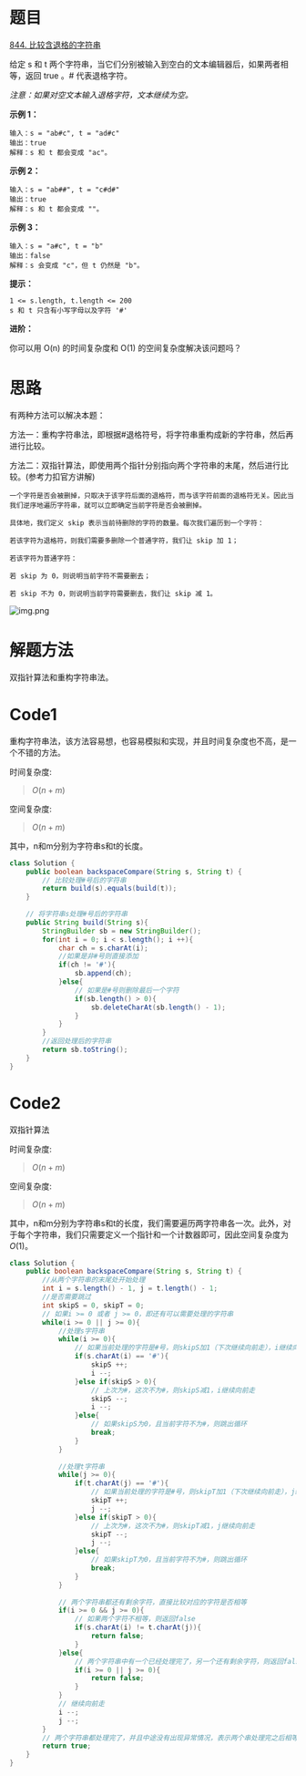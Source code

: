 # 题目
[844. 比较含退格的字符串](https://leetcode.cn/problems/backspace-string-compare/description/)

给定 s 和 t 两个字符串，当它们分别被输入到空白的文本编辑器后，如果两者相等，返回 true 。# 代表退格字符。

_注意：如果对空文本输入退格字符，文本继续为空。_



**示例 1：**
``` 
输入：s = "ab#c", t = "ad#c"
输出：true
解释：s 和 t 都会变成 "ac"。
```
**示例 2：**
``` 
输入：s = "ab##", t = "c#d#"
输出：true
解释：s 和 t 都会变成 ""。
```
**示例 3：**
``` 
输入：s = "a#c", t = "b"
输出：false
解释：s 会变成 "c"，但 t 仍然是 "b"。
```


**提示：**
``` 
1 <= s.length, t.length <= 200
s 和 t 只含有小写字母以及字符 '#'
```


**进阶：**

你可以用 O(n) 的时间复杂度和 O(1) 的空间复杂度解决该问题吗？

# 思路
有两种方法可以解决本题：

方法一：重构字符串法，即根据#退格符号，将字符串重构成新的字符串，然后再进行比较。

方法二：双指针算法，即使用两个指针分别指向两个字符串的末尾，然后进行比较。(参考力扣官方讲解)
```
一个字符是否会被删掉，只取决于该字符后面的退格符，而与该字符前面的退格符无关。因此当我们逆序地遍历字符串，就可以立即确定当前字符是否会被删掉。

具体地，我们定义 skip 表示当前待删除的字符的数量。每次我们遍历到一个字符：

若该字符为退格符，则我们需要多删除一个普通字符，我们让 skip 加 1；

若该字符为普通字符：

若 skip 为 0，则说明当前字符不需要删去；

若 skip 不为 0，则说明当前字符需要删去，我们让 skip 减 1。

```
![img.png](https://assets.leetcode-cn.com/solution-static/844/1.gif)

> 


# 解题方法
双指针算法和重构字符串法。

# Code1
重构字符串法，该方法容易想，也容易模拟和实现，并且时间复杂度也不高，是一个不错的方法。

时间复杂度:
> $O(n + m)$

空间复杂度:
> $O(n + m)$

其中，n和m分别为字符串s和t的长度。
```Java
class Solution {
    public boolean backspaceCompare(String s, String t) {
        // 比较处理#号后的字符串
        return build(s).equals(build(t));
    }
    
    // 将字符串s处理#号后的字符串
    public String build(String s){
        StringBuilder sb = new StringBuilder();
        for(int i = 0; i < s.length(); i ++){
            char ch = s.charAt(i);
            //如果是非#号则直接添加
            if(ch != '#'){
                sb.append(ch);
            }else{
                // 如果是#号则删除最后一个字符
                if(sb.length() > 0){
                    sb.deleteCharAt(sb.length() - 1);
                }
            }
        }
        //返回处理后的字符串
        return sb.toString();
    }
}
```

# Code2

双指针算法

时间复杂度:
> $O(n + m)$

空间复杂度:
> $O(n + m)$

其中，n和m分别为字符串s和t的长度，我们需要遍历两字符串各一次。此外，对于每个字符串，我们只需要定义一个指针和一个计数器即可，因此空间复杂度为$O(1)$。

```Java
class Solution {
    public boolean backspaceCompare(String s, String t) {
        //从两个字符串的末尾处开始处理
        int i = s.length() - 1, j = t.length() - 1;
        //是否需要跳过
        int skipS = 0, skipT = 0;
        // 如果i >= 0 或者 j >= 0，即还有可以需要处理的字符串
        while(i >= 0 || j >= 0){
            //处理s字符串
            while(i >= 0){
                // 如果当前处理的字符是#号，则skipS加1（下次继续向前走），i继续向前走
                if(s.charAt(i) == '#'){
                    skipS ++;
                    i --;
                }else if(skipS > 0){
                    // 上次为#，这次不为#，则skipS减1，i继续向前走
                    skipS --;
                    i --;
                }else{
                    // 如果skipS为0，且当前字符不为#，则跳出循环
                    break;
                }
            }
            
            //处理t字符串
            while(j >= 0){
                if(t.charAt(j) == '#'){
                    // 如果当前处理的字符是#号，则skipT加1（下次继续向前走），j继续向前走
                    skipT ++;
                    j --;
                }else if(skipT > 0){
                    // 上次为#，这次不为#，则skipT减1，j继续向前走
                    skipT --;
                    j --;
                }else{
                    // 如果skipT为0，且当前字符不为#，则跳出循环
                    break;
                }
            }
            
            // 两个字符串都还有剩余字符，直接比较对应的字符是否相等
            if(i >= 0 && j >= 0){
                // 如果两个字符不相等，则返回false
                if(s.charAt(i) != t.charAt(j)){
                    return false;
                }
            }else{
                // 两个字符串中有一个已经处理完了，另一个还有剩余字符，则返回false
                if(i >= 0 || j >= 0){
                    return false;
                }
            }
            // 继续向前走
            i --;
            j --;
        }
        // 两个字符串都处理完了，并且中途没有出现异常情况，表示两个串处理完之后相等，返回true即可
        return true;
    }
}
```